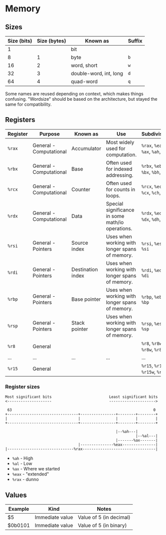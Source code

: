 # Memory

## Sizes

| Size (bits) | Size (bytes) | Known as               | Suffix |
| ----------- | ------------ | ---------------------- | ------ |
| 1           |              | bit                    |        |
| 8           | 1            | byte                   | `b`    |
| 16          | 2            | word, short            | `w`    |
| 32          | 3            | double-word, int, long | `d`    |
| 64          | 4            | quad-word              | `q`    |

Some names are reused depending on context, which makes things confusing. "Wordsize" should be based on the architecture, but stayed the same for compatibility.

## Registers

| Register | Purpose                 | Known as          | Use                                              | Subdivisions                        |
| -------- | ----------------------- | ----------------- | ------------------------------------------------ | ----------------------------------- |
| `%rax`   | General - Computational | Accumulator       | Most widely used for computation.                | `%rax`, `%eax`, `%ax`, `%ah`, `%al` |
| `%rbx`   | General - Computational | Base              | Often used for indexed addressing.               | `%rbx`, `%ebx`, `%bx`, `%bh`, `%bl` |
| `%rcx`   | General - Computational | Counter           | Often used for counts in loops.                  | `%rcx`, `%ecx`, `%cx`, `%ch`, `%cl` |
| `%rdx`   | General - Computational | Data              | Special significance in some math/io operations. | `%rdx`, `%edx`, `%dx`, `%dh`, `%dl` |
| `%rsi`   | General - Pointers      | Source index      | Uses when working with longer spans of memory.   | `%rsi`, `%esi`, `%si`               |
| `%rdi`   | General - Pointers      | Destination index | Uses when working with longer spans of memory.   | `%rdi`, `%edi`, `%di`               |
| `%rbp`   | General - Pointers      | Base pointer      | Uses when working with longer spans of memory.   | `%rbp`, `%ebp`, `%bp`               |
| `%rsp`   | General - Pointers      | Stack pointer     | Uses when working with longer spans of memory.   | `%rsp`, `%esp`, `%sp`               |
| `%r8`    | General                 |                   |                                                  | `%r8`, `%r8w`, `%r8w`, `%r8b`       |
| ...      | ...                     | ...               | ...                                              | ...                                 |
| `%r15`   | General                 |                   |                                                  | `%r15`, `%r15w`, `%r15w`, `%r15b`   |

### Register sizes

```
Most significant bits                          Least significant bits
<--------------------                          --------------------->

 63                                                                0
+--------------------------------+----------------+--------+--------+
|                                |                |        |        |
+--------------------------------+----------------+--------+--------+

                                                  |--%ah---|
                                                           |--%al---|
                                                  |-------%ax-------|
                                 |---------------%eax---------------|
|------------------------------%rax---------------------------------|
```

- `%ah` - High
- `%al` - Low
- `%ax` - Where we started
- `%eax` - "extended"
- `%rax` - dunno

## Values

| Example | Kind            | Notes                   |
| ------- | --------------- | ----------------------- |
| $5      | Immediate value | Value of 5 (in decimal) |
| $0b0101 | Immediate value | Value of 5 (in binary)  |
